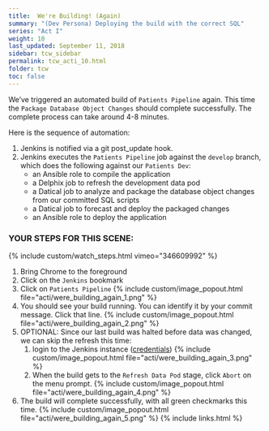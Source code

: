 ```yaml
---
title:  We're Building! (Again)
summary: "(Dev Persona) Deploying the build with the correct SQL"
series: "Act I"
weight: 10
last_updated: September 11, 2018
sidebar: tcw_sidebar
permalink: tcw_acti_10.html
folder: tcw
toc: false
---
```


We’ve triggered an automated build of `Patients Pipeline` again. This time the `Package Database Object Changes` should complete successfully. The complete process can take around 4-8 minutes.

Here is the sequence of automation:

1. Jenkins is notified via a git post_update hook.
2. Jenkins executes the `Patients Pipeline` job against the `develop` branch, which does the following against our `Patients Dev`:
   * an Ansible role to compile the application
   * a Delphix job to refresh the development data pod
   * a Datical job to analyze and package the database object changes from our committed SQL scripts
   * a Datical job to forecast and deploy the packaged changes
   * an Ansible role to deploy the application

### YOUR STEPS FOR THIS SCENE:
{% include custom/watch_steps.html vimeo="346609992" %}
1. Bring Chrome to the foreground
2. Click on the `Jenkins` bookmark
3. Click on `Patients Pipeline`
   {% include custom/image_popout.html file="acti/were_building_again_1.png" %}
4. You should see your build running. You can identify it by your commit message. Click that line.
   {% include custom/image_popout.html file="acti/were_building_again_2.png" %}
5. OPTIONAL: Since our last build was halted before data was changed, we can skip the refresh this time:
   1. login to the Jenkins instance ([credentials](credentials.html))
      {% include custom/image_popout.html file="acti/were_building_again_3.png" %}
   2. When the build gets to the `Refresh Data Pod` stage, click `Abort` on the menu prompt.
      {% include custom/image_popout.html file="acti/were_building_again_4.png" %}
6. The build will complete successfully, with all green checkmarks this time.
   {% include custom/image_popout.html file="acti/were_building_again_5.png" %}
{% include links.html %}